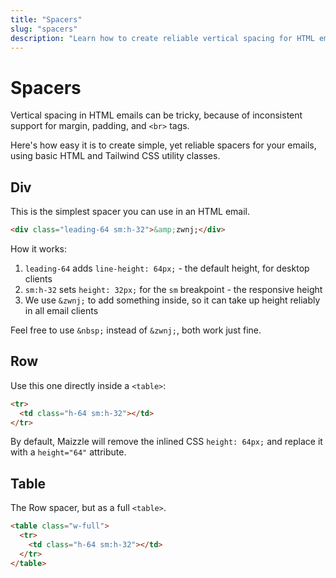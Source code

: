 ```yaml
---
title: "Spacers"
slug: "spacers"
description: "Learn how to create reliable vertical spacing for HTML email with Tailwind CSS in Maizzle"
---
```


# Spacers

Vertical spacing in HTML emails can be tricky, because of inconsistent support for margin, padding, and `<br>` tags. 

Here's how easy it is to create simple, yet reliable spacers for your emails, using basic HTML and Tailwind CSS utility classes.

## Div

This is the simplest spacer you can use in an HTML email.

```html
<div class="leading-64 sm:h-32">&amp;zwnj;</div>
```

How it works:

1. `leading-64` adds `line-height: 64px;` - the default height, for desktop clients
2. `sm:h-32` sets `height: 32px;` for the `sm` breakpoint - the responsive height
3. We use `&zwnj;` to add something inside, so it can take up height reliably in all email clients

<div class="bg-gray-100 border-l-4 border-gradient-b-ocean-light p-4 mb-4 text-md" role="alert">
  <div class="text-gray-600">Feel free to use <code class="shiki-inline">&&zwnj;nbsp;</code> instead of <code class="shiki-inline">&amp;zwnj;</code>, both work just fine.</div>
</div>

## Row

Use this one directly inside a `<table>`:

```html
<tr>
  <td class="h-64 sm:h-32"></td>
</tr>
```

<div class="bg-gray-100 border-l-4 border-gradient-b-ocean-light p-4 mb-4 text-md" role="alert">
  <div class="text-gray-600">By default, Maizzle will remove the inlined CSS <code class="shiki-inline">height: 64px;</code> and replace it with a <code class="shiki-inline">height="64"</code> attribute.</div>
</div>

## Table

The Row spacer, but as a full `<table>`.

```html
<table class="w-full">
  <tr>
    <td class="h-64 sm:h-32"></td>
  </tr>
</table>
```
